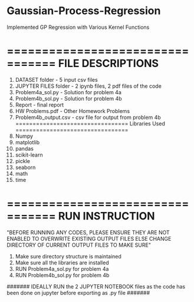 # Gaussian-Process-Regression
Implemented GP Regression with Various Kernel Functions


=================================
FILE DESCRIPTIONS
=================================
1) DATASET folder - 5 input csv files
2) JUPYTER FILES folder - 2 ipynb files, 2 pdf files of the code
3) Problem4a_sol.py - Solution for problem 4a 
4) Problem4b_sol.py - Solution for problem 4b
5) Report - final report 
6) HW Problems.pdf - Other Homework Problems
7) Problem4b_output.csv - csv file for output from problem 4b
=================================
Libraries Used
=================================
1) Numpy 
2) matplotlib
3) pandas
4) scikit-learn
5) pickle
6) seaborn
7) math
8) time


=================================
RUN INSTRUCTION
=================================

"BEFORE RUNNING ANY CODES, PLEASE ENSURE THEY ARE NOT ENABLED TO OVERWRITE EXISTING OUTPUT FILES ELSE CHANGE DIRECTORY OF CURRENT OUTPUT FILES TO MAKE SURE"

1) Make sure directory structure is maintained 
2) Make sure all the libraries are installed
3) RUN Problem4a_sol.py for problem 4a
4) RUN Problem4b_sol.py for problem 4b

#######
IDEALLY RUN the 2 JUPYTER NOTEBOOK files as the code has been done on jupyter before exporting as .py file
#######
